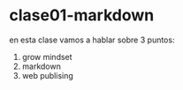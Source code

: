 # clase01-markdown

en esta clase vamos a hablar sobre 3 puntos:

1. grow mindset
2. markdown
3. web publising
